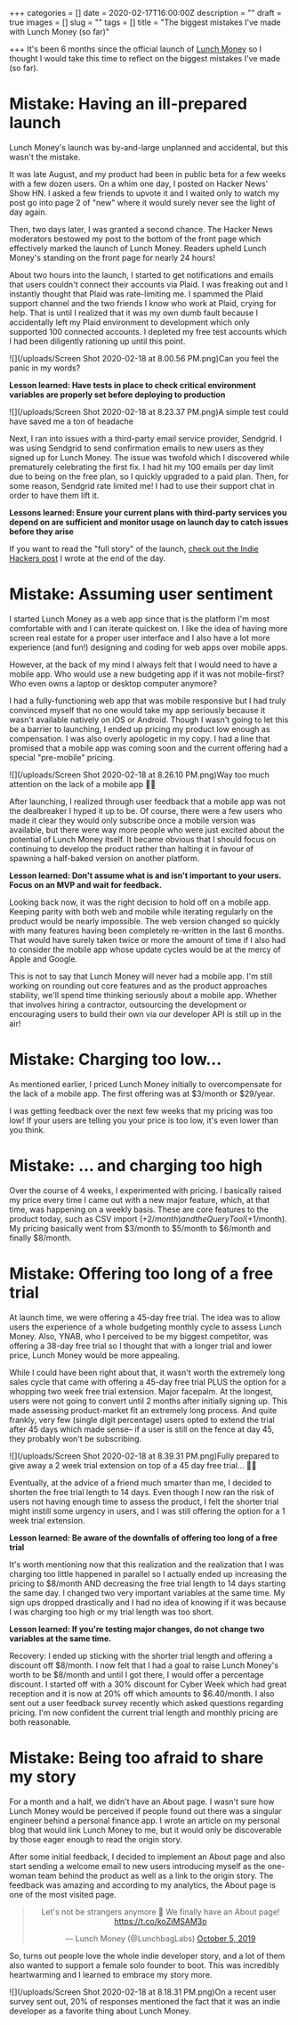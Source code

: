 +++
categories = []
date = 2020-02-17T16:00:00Z
description = ""
draft = true
images = []
slug = ""
tags = []
title = "The biggest mistakes I've made with Lunch Money (so far)"

+++
It's been 6 months since the official launch of [Lunch Money](https://lunchmoney.app) so I thought I would take this time to reflect on the biggest mistakes I've made (so far).

# Mistake: Having an ill-prepared launch

Lunch Money's launch was by-and-large unplanned and accidental, but this wasn't the mistake.

It was late August, and my product had been in public beta for a few weeks with a few dozen users. On a whim one day, I posted on Hacker News' Show HN. I asked a few friends to upvote it and I waited only to watch my post go into page 2 of "new" where it would surely never see the light of day again.

Then, two days later, I was granted a second chance. The Hacker News moderators bestowed my post to the bottom of the front page which effectively marked the launch of Lunch Money. Readers upheld Lunch Money's standing on the front page for nearly 24 hours!

About two hours into the launch, I started to get notifications and emails that users couldn't connect their accounts via Plaid. I was freaking out and I instantly thought that Plaid was rate-limiting me. I spammed the Plaid support channel and the two friends I know who work at Plaid, crying for help. That is until I realized that it was my own dumb fault because I accidentally left my Plaid environment to development which only supported 100 connected accounts. I depleted my free test accounts which I had been diligently rationing up until this point.

![](/uploads/Screen Shot 2020-02-18 at 8.00.56 PM.png)<span class="caption">Can you feel the panic in my words?</span>

**Lesson learned: Have tests in place to check critical environment variables are properly set before deploying to production**

![](/uploads/Screen Shot 2020-02-18 at 8.23.37 PM.png)<span class="caption">A simple test could have saved me a ton of headache</span>

Next, I ran into issues with a third-party email service provider, Sendgrid. I was using Sendgrid to send confirmation emails to new users as they signed up for Lunch Money. The issue was twofold which I discovered while prematurely celebrating the first fix. I had hit my 100 emails per day limit due to being on the free plan, so I quickly upgraded to a paid plan. Then, for some reason, Sendgrid rate limited me! I had to use their support chat in order to have them lift it.

**Lessons learned: Ensure your current plans with third-party services you depend on are sufficient and monitor usage on launch day to catch issues before they arise**

If you want to read the "full story" of the launch, [check out the Indie Hackers post](https://www.indiehackers.com/product/lunch-money/got-on-front-page-of-hacker-news-today--LnVqxbaYPHu7vsPBx39) I wrote at the end of the day.

# Mistake: Assuming user sentiment 

I started Lunch Money as a web app since that is the platform I'm most comfortable with and I can iterate quickest on. I like the idea of having more screen real estate for a proper user interface and I also have a lot more experience (and fun!) designing and coding for web apps over mobile apps.

However, at the back of my mind I always felt that I would need to have a mobile app. Who would use a new budgeting app if it was not mobile-first? Who even owns a laptop or desktop computer anymore?

I had a fully-functioning web app that was mobile responsive but I had truly convinced myself that no one would take my app seriously because it wasn't available natively on iOS or Android. Though I wasn't going to let this be a barrier to launching, I ended up pricing my product low enough as compensation. I was also overly apologetic in my copy. I had a line that promised that a mobile app was coming soon and the current offering had a special "pre-mobile" pricing.

![](/uploads/Screen Shot 2020-02-18 at 8.26.10 PM.png)<span class="caption">Way too much attention on the lack of a mobile app 🤦‍♀️</span>

After launching, I realized through user feedback that a mobile app was not the dealbreaker I hyped it up to be. Of course, there were a few users who made it clear they would only subscribe once a mobile version was available, but there were way more people who were just excited about the potential of Lunch Money itself. It became obvious that I should focus on continuing to develop the product rather than halting it in favour of spawning a half-baked version on another platform.

**Lesson learned: Don't assume what is and isn't important to your users. Focus on an MVP and wait for feedback.**

Looking back now, it was the right decision to hold off on a mobile app. Keeping parity with both web and mobile while iterating regularly on the product would be nearly impossible. The web version changed so quickly with many features having been completely re-written in the last 6 months. That would have surely taken twice or more the amount of time if I also had to consider the mobile app whose update cycles would be at the mercy of Apple and Google.

This is not to say that Lunch Money will never had a mobile app. I'm still working on rounding out core features and as the product approaches stability, we'll spend time thinking seriously about a mobile app. Whether that involves hiring a contractor, outsourcing the development or encouraging users to build their own via our developer API is still up in the air!

# Mistake: Charging too low...

As mentioned earlier, I priced Lunch Money initially to overcompensate for the lack of a mobile app. The first offering was at $3/month or $29/year.

I was getting feedback over the next few weeks that my pricing was too low! If your users are telling you your price is too low, it's even lower than you think.

# Mistake: ... and charging too high

Over the course of 4 weeks, I experimented with pricing. I basically raised my price every time I came out with a new major feature, which, at that time, was happening on a weekly basis. These are core features to the product today, such as CSV import (+$2/month) and the Query Tool (+$1/month). My pricing basically went from $3/month to $5/month to $6/month and finally $8/month.

# Mistake: Offering too long of a free trial

At launch time, we were offering a 45-day free trial. The idea was to allow users the experience of a whole budgeting monthly cycle to assess Lunch Money. Also, YNAB, who I perceived to be my biggest competitor, was offering a 38-day free trial so I thought that with a longer trial and lower price, Lunch Money would be more appealing.

While I could have been right about that, it wasn't worth the extremely long sales cycle that came with offering a 45-day free trial PLUS the option for a whopping two week free trial extension. Major facepalm. At the longest, users were not going to convert until 2 months after initially signing up. This made assessing product-market fit an extremely long process. And quite frankly, very few (single digit percentage) users opted to extend the trial after 45 days which made sense– if a user is still on the fence at day 45, they probably won't be subscribing. 

![](/uploads/Screen Shot 2020-02-18 at 8.39.31 PM.png)<span class="caption">Fully prepared to give away a 2 week trial extension on top of a 45 day free trial... 🤦‍♀️</span>

Eventually, at the advice of a friend much smarter than me, I decided to shorten the free trial length to 14 days. Even though I now ran the risk of users not having enough time to assess the product, I felt the shorter trial might instill some urgency in users, and I was still offering the option for a 1 week trial extension.

**Lesson learned: Be aware of the downfalls of offering too long of a free trial**

It's worth mentioning now that this realization and the realization that I was charging too little happened in parallel so I actually ended up increasing the pricing to $8/month AND decreasing the free trial length to 14 days starting the same day. I changed two very important variables at the same time. My sign ups dropped drastically and I had no idea of knowing if it was because I was charging too high or my trial length was too short.

**Lesson learned: If you're testing major changes, do not change two variables at the same time.**

Recovery: I ended up sticking with the shorter trial length and offering a discount off $8/month. I now felt that I had a goal to raise Lunch Money's worth to be $8/month and until I got there, I would offer a percentage discount. I started off with a 30% discount for Cyber Week which had great reception and it is now at 20% off which amounts to $6.40/month. I also sent out a user feedback survey recently which asked questions regarding pricing. I'm now confident the current trial length and monthly pricing are both reasonable.

# Mistake: Being too afraid to share my story

For a month and a half, we didn't have an About page. I wasn't sure how Lunch Money would be perceived if people found out there was a singular engineer behind a personal finance app. I wrote an article on my personal blog that would link Lunch Money to me, but it would only be discoverable by those eager enough to read the origin story.

After some initial feedback, I decided to implement an About page and also start sending a welcome email to new users introducing myself as the one-woman team behind the product as well as a link to the origin story. The feedback was amazing and according to my analytics, the About page is one of the most visited page.

<center><blockquote class="twitter-tweet"><p lang="en" dir="ltr">Let's not be strangers anymore 👋 We finally have an About page! <a href="https://t.co/koZiMSAM3o">https://t.co/koZiMSAM3o</a></p>— Lunch Money (@LunchbagLabs) <a href="https://twitter.com/LunchbagLabs/status/1180518703487733766?ref_src=twsrc%5Etfw">October 5, 2019</a></blockquote></center> <script async src="https://platform.twitter.com/widgets.js" charset="utf-8"></script>

So, turns out people love the whole indie developer story, and a lot of them also wanted to support a female solo founder to boot. This was incredibly heartwarming and I learned to embrace my story more.

![](/uploads/Screen Shot 2020-02-18 at 8.18.31 PM.png)<span class="caption">On a recent user survey sent out, 20% of responses mentioned the fact that it was an indie developer as a favorite thing about Lunch Money.</span>